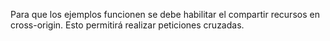 Para que los ejemplos funcionen se debe habilitar el compartir recursos en cross-origin. Esto permitirá realizar peticiones cruzadas.
